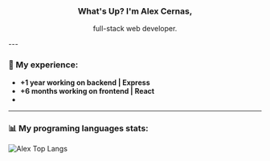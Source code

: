 <div align="center">
   <h3>What's Up? I'm Alex Cernas,</h3>
  <p>full-stack web developer.</p>
</div>
---

### 📄 My experience:

- **+1 year working on backend | Express**
- **+6 months working on frontend | React**
- 
---
### 📊 My programing languages stats:

![Alex Top Langs](https://github-readme-stats.vercel.app/api/top-langs/?username=AlexCernas2901&layout=compact)

